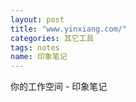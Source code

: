 ```yaml
---
layout: post
title: "www.yinxiang.com/"
categories: 其它工具
tags: notes
name: 印象笔记
---
```

你的工作空间 - 印象笔记
<!--break-->
